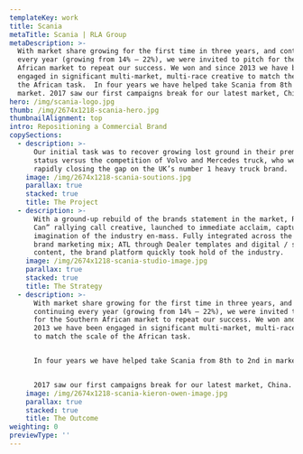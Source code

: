 ```yaml
---
templateKey: work
title: Scania
metaTitle: Scania | RLA Group
metaDescription: >-
  With market share growing for the first time in three years, and continuing
  every year (growing from 14% – 22%), we were invited to pitch for the Southern
  African market to repeat our success. We won and since 2013 we have been
  engaged in significant multi-market, multi-race creative to match the scale of
  the African task.  In four years we have helped take Scania from 8th to 2nd in
  market. 2017 saw our first campaigns break for our latest market, China.
hero: /img/scania-logo.jpg
thumb: /img/2674x1218-scania-hero.jpg
thumbnailAlignment: top
intro: Repositioning a Commercial Brand
copySections:
  - description: >-
      Our initial task was to recover growing lost ground in their premium
      status versus the competition of Volvo and Mercedes truck, who were
      rapidly closing the gap on the UK’s number 1 heavy truck brand.
    image: /img/2674x1218-scania-soutions.jpg
    parallax: true
    stacked: true
    title: The Project
  - description: >-
      With a ground-up rebuild of the brands statement in the market, RLA’s “You
      Can” rallying call creative, launched to immediate acclaim, capturing the
      imagination of the industry en-mass. Fully integrated across the entire
      brand marketing mix; ATL through Dealer templates and digital / social
      content, the brand platform quickly took hold of the industry.
    image: /img/2674x1218-scania-studio-image.jpg
    parallax: true
    stacked: true
    title: The Strategy
  - description: >-
      With market share growing for the first time in three years, and
      continuing every year (growing from 14% – 22%), we were invited to pitch
      for the Southern African market to repeat our success. We won and since
      2013 we have been engaged in significant multi-market, multi-race creative
      to match the scale of the African task. 


      In four years we have helped take Scania from 8th to 2nd in market. 


      2017 saw our first campaigns break for our latest market, China.
    image: /img/2674x1218-scania-kieron-owen-image.jpg
    parallax: true
    stacked: true
    title: The Outcome
weighting: 0
previewType: ''
---
```


